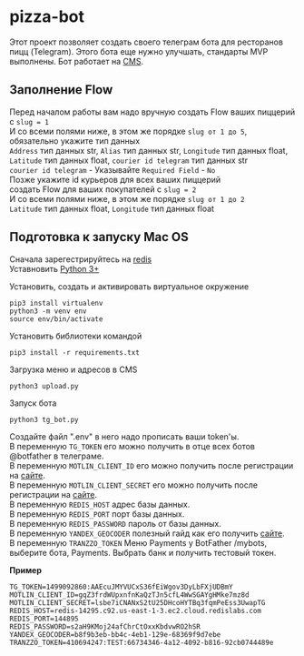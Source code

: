 # pizza-bot
 
 
Этот проект позволяет создать своего телеграм бота для ресторанов пицц (Telegram). Этого бота еще нужно улучшать, стандарты MVP выполнены.
Бот работает на [CMS](https://www.elasticpath.com/).    
     
## Заполнение Flow
Перед началом работы вам надо вручную создать Flow ваших пиццерий с `slug = 1`    
И со всеми полями ниже, в этом же порядке `slug от 1 до 5`, обязательно укажите тип данных     
`Address` тип данных str,	`Alias` тип данных str,	`Longitude` тип данных float,	`Latitude` тип данных float,	`courier id telegram` тип данных str         
`courier id telegram` - Указывайте `Required Field` - `No`    
Позже укажите id курьеров для всех ваших пиццерий    
создать Flow для ваших покупателей с `slug = 2`     
И со всеми полями ниже, в этом же порядке `slug от 1 до 2`     
`Latitude` тип данных float, 	`Longitude` тип данных float    
      
## Подготовка к запуску Mac OS    
Сначала зарегестрируйтесь на [redis](https://redis.io/)     
Уставновить [Python 3+](https://www.python.org/downloads/)

Установить, создать и активировать виртуальное окружение

```
pip3 install virtualenv
python3 -m venv env
source env/bin/activate
```

Установить библиотеки командой

```
pip3 install -r requirements.txt
```
Загрузка меню и адресов в CMS      
```
python3 upload.py       
```
Запуск бота   

```
python3 tg_bot.py
```

Создайте файл ".env" в него надо прописать ваши token'ы.   
В переменную `TG_TOKEN` его можно получить в отце всех ботов @botfather в телеграме.    
В переменную `MOTLIN_CLIENT_ID` его можно получить после регистрации на [сайте](https://www.elasticpath.com/request-free-trial).    
В переменную `MOTLIN_CLIENT_SECRET` его можно получить после регистрации на [сайте](https://www.elasticpath.com/request-free-trial).    
В переменную `REDIS_HOST` адрес базы данных.    
В переменную `REDIS_PORT` порт базы данных.    
В переменную `REDIS_PASSWORD` пароль от базы данных.    
В переменную `YANDEX_GEOCODER` полезный гайд как его получить [сайте](https://devman.org/encyclopedia/api-docs/yandex-geocoder-api/).    
В переменную `TRANZZO_TOKEN` Меню Payments у BotFather /mybots, выберите бота, Payments. Выбрать банк и получить тестовый токен.    
    
**Пример**  
```
TG_TOKEN=1499092860:AAEcuJMYVUCxS36fEiWgov3DyLbFXjUDBmY
MOTLIN_CLIENT_ID=gqZ3frdWUpxnfnKaQzTJn5cfL4WwSGAYgHMke7mz8d
MOTLIN_CLIENT_SECRET=lsbe7iCNANxS2tU25DHcoHYTBq3fqmPeEss3UwapTG
REDIS_HOST=redis-14295.c92.us-east-1-3.ec2.cloud.redislabs.com
REDIS_PORT=144895
REDIS_PASSWORD=s2aH9KMoj24afChrCtOxxKbdvwRO2hSR
YANDEX_GEOCODER=b8f9b3eb-bb4c-4eb1-129e-68369f9d7ebe
TRANZZO_TOKEN=410694247:TEST:66734346-4a12-4092-b816-92cb0744489e
```
